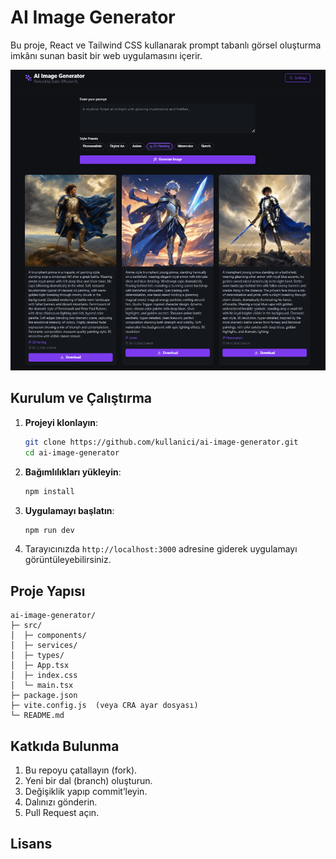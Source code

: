 # AI Image Generator

Bu proje, React ve Tailwind CSS kullanarak prompt tabanlı görsel oluşturma imkânı sunan basit bir web uygulamasını içerir.

![AI Image Generator Ekran Görüntüsü](screenshot.png)

## Kurulum ve Çalıştırma

1. **Projeyi klonlayın**:
   ```bash
   git clone https://github.com/kullanici/ai-image-generator.git
   cd ai-image-generator
   ```
2. **Bağımlılıkları yükleyin**:
   ```bash
   npm install
   ```
3. **Uygulamayı başlatın**:
   ```bash
   npm run dev
   ```
4. Tarayıcınızda `http://localhost:3000` adresine giderek uygulamayı görüntüleyebilirsiniz.

## Proje Yapısı

```plaintext
ai-image-generator/
├─ src/
│  ├─ components/
│  ├─ services/
│  ├─ types/
│  ├─ App.tsx
│  ├─ index.css
│  └─ main.tsx
├─ package.json
├─ vite.config.js  (veya CRA ayar dosyası)
└─ README.md
```

## Katkıda Bulunma

1. Bu repoyu çatallayın (fork).
2. Yeni bir dal (branch) oluşturun.
3. Değişiklik yapıp commit’leyin.
4. Dalınızı gönderin.
5. Pull Request açın.

## Lisans
